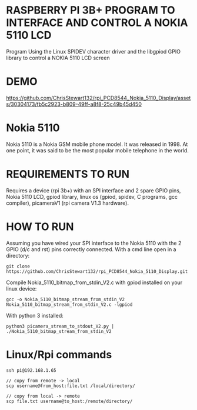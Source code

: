 # RASPBERRY PI 3B+ PROGRAM TO INTERFACE AND CONTROL A NOKIA 5110 LCD
Program Using the Linux SPIDEV character driver and the libgpiod GPIO library to control a NOKIA 5110 LCD screen

# DEMO
https://github.com/ChrisStewart132/rpi_PCD8544_Nokia_5110_Display/assets/30304173/fb5c2923-b809-49ff-a8f8-25c49b45d450

# Nokia 5110
Nokia 5110 is a Nokia GSM mobile phone model. It was released in 1998. At one point, it was said to be the most popular mobile telephone in the world. 

# REQUIREMENTS TO RUN
Requires a device (rpi 3b+) with an SPI interface and 2 spare GPIO pins, Nokia 5110 LCD, gpiod library, linux os (gpiod, spidev, C programs, gcc compiler), picameraV1 (rpi camera V1.3 hardware).

# HOW TO RUN
Assuming you have wired your SPI interface to the Nokia 5110 with the 2 GPIO (d/c and rst) pins correctly connected.
With a cmd line open in a directory:
```
git clone https://github.com/ChrisStewart132/rpi_PCD8544_Nokia_5110_Display.git
```
Compile Nokia_5110_bitmap_from_stdin_V2.c with gpiod installed on your linux device: 
```
gcc -o Nokia_5110_bitmap_stream_from_stdin_V2 Nokia_5110_bitmap_stream_from_stdin_V2.c -lgpiod
```
With python 3 installed:
```
python3 picamera_stream_to_stdout_V2.py | ./Nokia_5110_bitmap_stream_from_stdin_V2
```


# Linux/Rpi commands
```
ssh pi@192.168.1.65

// copy from remote -> local
scp username@from_host:file.txt /local/directory/

// copy from local -> remote
scp file.txt username@to_host:/remote/directory/
```
